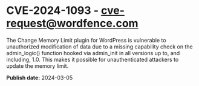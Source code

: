 # CVE-2024-1093 - cve-request@wordfence.com

The Change Memory Limit plugin for WordPress is vulnerable to unauthorized modification of data due to a missing capability check on the admin_logic() function hooked via admin_init in all versions up to, and including, 1.0. This makes it possible for unauthenticated attackers to update the memory limit.

**Publish date:** 2024-03-05

